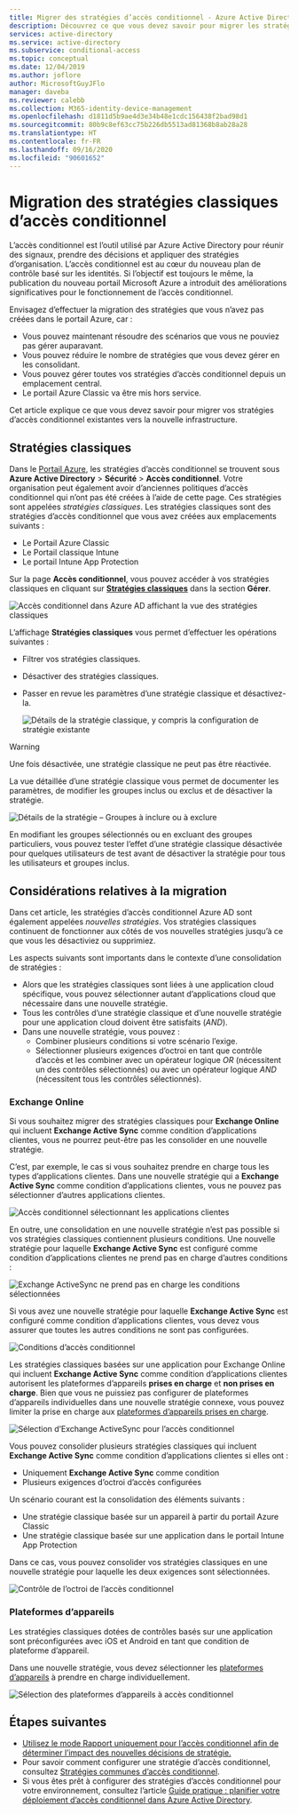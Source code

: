 ```yaml
---
title: Migrer des stratégies d’accès conditionnel - Azure Active Directory
description: Découvrez ce que vous devez savoir pour migrer les stratégies classiques dans le portail Azure.
services: active-directory
ms.service: active-directory
ms.subservice: conditional-access
ms.topic: conceptual
ms.date: 12/04/2019
ms.author: joflore
author: MicrosoftGuyJFlo
manager: daveba
ms.reviewer: calebb
ms.collection: M365-identity-device-management
ms.openlocfilehash: d1811d5b9ae4d3e34b48e1cdc156438f2bad98d1
ms.sourcegitcommit: 80b9c8ef63cc75b226db5513ad81368b8ab28a28
ms.translationtype: HT
ms.contentlocale: fr-FR
ms.lasthandoff: 09/16/2020
ms.locfileid: "90601652"
---
```

# <a name="conditional-access-classic-policy-migration"></a>Migration des stratégies classiques d’accès conditionnel

L’accès conditionnel est l’outil utilisé par Azure Active Directory pour réunir des signaux, prendre des décisions et appliquer des stratégies d’organisation. L’accès conditionnel est au cœur du nouveau plan de contrôle basé sur les identités. Si l’objectif est toujours le même, la publication du nouveau portail Microsoft Azure a introduit des améliorations significatives pour le fonctionnement de l’accès conditionnel.

Envisagez d’effectuer la migration des stratégies que vous n’avez pas créées dans le portail Azure, car :

- Vous pouvez maintenant résoudre des scénarios que vous ne pouviez pas gérer auparavant.
- Vous pouvez réduire le nombre de stratégies que vous devez gérer en les consolidant.
- Vous pouvez gérer toutes vos stratégies d’accès conditionnel depuis un emplacement central.
- Le portail Azure Classic va être mis hors service.

Cet article explique ce que vous devez savoir pour migrer vos stratégies d’accès conditionnel existantes vers la nouvelle infrastructure.

## <a name="classic-policies"></a>Stratégies classiques

Dans le [Portail Azure](https://portal.azure.com), les stratégies d’accès conditionnel se trouvent sous **Azure Active Directory** > **Sécurité** > **Accès conditionnel**. Votre organisation peut également avoir d’anciennes politiques d’accès conditionnel qui n’ont pas été créées à l’aide de cette page. Ces stratégies sont appelées *stratégies classiques*. Les stratégies classiques sont des stratégies d’accès conditionnel que vous avez créées aux emplacements suivants :

- Le Portail Azure Classic
- Le Portail classique Intune
- Le portail Intune App Protection

Sur la page **Accès conditionnel**, vous pouvez accéder à vos stratégies classiques en cliquant sur [**Stratégies classiques**](https://portal.azure.com/#blade/Microsoft_AAD_IAM/ConditionalAccessBlade/ClassicPolicies) dans la section **Gérer**. 

![Accès conditionnel dans Azure AD affichant la vue des stratégies classiques](./media/policy-migration/71.png)

L’affichage **Stratégies classiques** vous permet d’effectuer les opérations suivantes :

- Filtrer vos stratégies classiques.
- Désactiver des stratégies classiques.
- Passer en revue les paramètres d’une stratégie classique et désactivez-la.

   ![Détails de la stratégie classique, y compris la configuration de stratégie existante](./media/policy-migration/74.png)

> [!WARNING]
> Une fois désactivée, une stratégie classique ne peut pas être réactivée.

La vue détaillée d’une stratégie classique vous permet de documenter les paramètres, de modifier les groupes inclus ou exclus et de désactiver la stratégie.

![Détails de la stratégie – Groupes à inclure ou à exclure](./media/policy-migration/75.png)

En modifiant les groupes sélectionnés ou en excluant des groupes particuliers, vous pouvez tester l’effet d’une stratégie classique désactivée pour quelques utilisateurs de test avant de désactiver la stratégie pour tous les utilisateurs et groupes inclus.
 
## <a name="migration-considerations"></a>Considérations relatives à la migration

Dans cet article, les stratégies d’accès conditionnel Azure AD sont également appelées *nouvelles stratégies*.
Vos stratégies classiques continuent de fonctionner aux côtés de vos nouvelles stratégies jusqu’à ce que vous les désactiviez ou supprimiez. 

Les aspects suivants sont importants dans le contexte d’une consolidation de stratégies :

- Alors que les stratégies classiques sont liées à une application cloud spécifique, vous pouvez sélectionner autant d’applications cloud que nécessaire dans une nouvelle stratégie.
- Tous les contrôles d’une stratégie classique et d’une nouvelle stratégie pour une application cloud doivent être satisfaits (*AND*). 
- Dans une nouvelle stratégie, vous pouvez :
   - Combiner plusieurs conditions si votre scénario l’exige. 
   - Sélectionner plusieurs exigences d’octroi en tant que contrôle d’accès et les combiner avec un opérateur logique *OR* (nécessitent un des contrôles sélectionnés) ou avec un opérateur logique *AND* (nécessitent tous les contrôles sélectionnés).

### <a name="exchange-online"></a>Exchange Online

Si vous souhaitez migrer des stratégies classiques pour **Exchange Online** qui incluent **Exchange Active Sync** comme condition d’applications clientes, vous ne pourrez peut-être pas les consolider en une nouvelle stratégie. 

C’est, par exemple, le cas si vous souhaitez prendre en charge tous les types d’applications clientes. Dans une nouvelle stratégie qui a **Exchange Active Sync** comme condition d’applications clientes, vous ne pouvez pas sélectionner d’autres applications clientes.

![Accès conditionnel sélectionnant les applications clientes](./media/policy-migration/64.png)

En outre, une consolidation en une nouvelle stratégie n’est pas possible si vos stratégies classiques contiennent plusieurs conditions. Une nouvelle stratégie pour laquelle **Exchange Active Sync** est configuré comme condition d’applications clientes ne prend pas en charge d’autres conditions :   

![Exchange ActiveSync ne prend pas en charge les conditions sélectionnées](./media/policy-migration/08.png)

Si vous avez une nouvelle stratégie pour laquelle **Exchange Active Sync** est configuré comme condition d’applications clientes, vous devez vous assurer que toutes les autres conditions ne sont pas configurées. 

![Conditions d’accès conditionnel](./media/policy-migration/16.png)
 
Les stratégies classiques basées sur une application pour Exchange Online qui incluent **Exchange Active Sync** comme condition d’applications clientes autorisent les plateformes d’appareils **prises en charge** et **non prises en charge**. Bien que vous ne puissiez pas configurer de plateformes d’appareils individuelles dans une nouvelle stratégie connexe, vous pouvez limiter la prise en charge aux [plateformes d’appareils prises en charge](concept-conditional-access-conditions.md#device-platforms). 

![Sélection d’Exchange ActiveSync pour l’accès conditionnel](./media/policy-migration/65.png)

Vous pouvez consolider plusieurs stratégies classiques qui incluent **Exchange Active Sync** comme condition d’applications clientes si elles ont :

- Uniquement **Exchange Active Sync** comme condition 
- Plusieurs exigences d’octroi d’accès configurées

Un scénario courant est la consolidation des éléments suivants :

- Une stratégie classique basée sur un appareil à partir du portail Azure Classic 
- Une stratégie classique basée sur une application dans le portail Intune App Protection 
 
Dans ce cas, vous pouvez consolider vos stratégies classiques en une nouvelle stratégie pour laquelle les deux exigences sont sélectionnées.

![Contrôle de l’octroi de l’accès conditionnel](./media/policy-migration/62.png)

### <a name="device-platforms"></a>Plateformes d’appareils

Les stratégies classiques dotées de contrôles basés sur une application sont préconfigurées avec iOS et Android en tant que condition de plateforme d’appareil. 

Dans une nouvelle stratégie, vous devez sélectionner les [plateformes d’appareils](concept-conditional-access-conditions.md#device-platforms) à prendre en charge individuellement.

![Sélection des plateformes d’appareils à accès conditionnel](./media/policy-migration/41.png)

## <a name="next-steps"></a>Étapes suivantes

- [Utilisez le mode Rapport uniquement pour l’accès conditionnel afin de déterminer l’impact des nouvelles décisions de stratégie.](concept-conditional-access-report-only.md)
- Pour savoir comment configurer une stratégie d’accès conditionnel, consultez [Stratégies communes d’accès conditionnel](concept-conditional-access-policy-common.md).
- Si vous êtes prêt à configurer des stratégies d’accès conditionnel pour votre environnement, consultez l’article [Guide pratique : planifier votre déploiement d’accès conditionnel dans Azure Active Directory](plan-conditional-access.md). 
